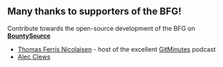 Many thanks to supporters of the BFG!
-----

Contribute towards the open-source development of the BFG on [**BountySource**](https://www.bountysource.com/teams/bfg-repo-cleaner)

* [Thomas Ferris Nicolaisen](http://www.tfnico.com/) - host of the excellent [GitMinutes](http://www.gitminutes.com) podcast
* [Alec Clews](http://about.me/alecthegeek)
